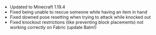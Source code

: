 - Updated to Minecraft 1.19.4
- Fixed being unable to rescue someone while having an item in hand
- Fixed downed pose resetting when trying to attack while knocked out
- Fixed knockout restrictions (like preventing block placements) not working correctly on Fabric (update Balm!)